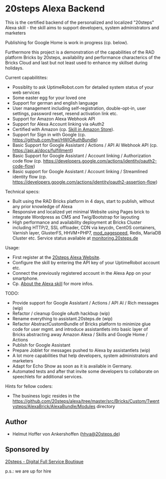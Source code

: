 20steps Alexa Backend
=====================

This is the certified backend of the personalized and localized "20steps" Alexa skill - the skill aims to support developers, system administrators and marketers

Publishing for Google Home is work in progress (cp. below).

Furthermore this project is a demonstration of the capabilities of the RAD platform Bricks by 20steps, availability and performance characterics of the Bricks Cloud and last but not least used to enhance my skillset during holidays.

Current capabilitites:
* Possiblity to ask UptimeRobot.com for detailed system status of your web services
* Some easter egg for your loved one
* Support for german and english language
* User management including self-registration, double-opt-in, user settings, password reset, resend activation link etc.
* Support for Amazon Alexa Webhook API
* Support for Alexa Account linking via oAuth2
* Certified with Amazon (cp. <a target="_blank" href="https://www.amazon.de/20steps-Digital-Full-Service-Boutique/dp/B074HHVYQ7">Skill in Amazon Store</a>).
* Support for Sign in with Google (cp. https://github.com/hwi/HWIOAuthBundle)
* Basic Support for Google Assistant / Actions / API AI Webhook API (cp. https://api.ai/docs/fulfillment)
* Basic Support for Google Assistant / Account linking / Authorization code flow (cp. https://developers.google.com/actions/identity/oauth2-code-flow)
* Basic support for Google Assistant / Account linking / Streamlined identity flow (cp. https://developers.google.com/actions/identity/oauth2-assertion-flow)

Technical specs:
* Built using the RAD Bricks platform in 4 days, start to publish, without any prior knowledge of Alexa
* Responsive and localized yet minimal Website using Pages brick to integrate Wordpress as CMS and Twig/Bootstrap for layouting
* High performance and availability deployment at Bricks Cluster including HTTP/2, SSL offloader, CDN via keycdn, CentOS containers, Varnish layer, GlusterFS, HHVM+PHP7, <a target="_blank" href="https://developers.google.com/speed/pagespeed/insights/?hl=de&url=https%3A%2F%2Falexa.20steps.de%2Fde%2Flogin&tab=mobile">mod_pagespeed</a>, Redis, MariaDB Cluster etc. Service status available at <a target="_blank" href="https://monitoring.20steps.de">monitoring.20steps.de</a>

Usage:
* First register at the <a href="https://alexa.20steps.de">20steps Alexa Website</a>.
* Configure the skill by entering the API key of your UptimeRobot account etc.
* Connect the previously registered account in the Alexa App on your smartphone.
* Cp. <a target="_blank" href="https://alexa.20steps.de/en/c/about-the-alexa-skill">About the Alexa skill</a> for more infos.

TODO:
* Provide support for Google Assistant / Actions / API AI / Rich messages (wip)
* Refactor / cleanup Google oAuth hackbup (wip)
* Rename everything to assistant.20steps.de (wip)
* Refactor AbstractCustomBundle of Bricks platform to minimize glue code for user mgmt. and introduce assistantlets into basic layer of Bricks abstracting away Amazon Alexa / Skills and Google Home / Actions
* Publish for Google Assistant
* Prepare Joblet for messages pushed to Alexa by assistantlets (wip)
* A lot more capabilities that help developers, system administrators and marketers
* Adapt for Echo Show as soon as it is available in Germany.
* Automated tests and after that invite some developers to collaborate on speechlets for additional services.

Hints for fellow coders:
* The business logic resides in the https://github.com/20steps/alexa/tree/master/src/Bricks/Custom/Twentysteps/AlexaBrick/AlexaBundle/Modules directory

## Author

* Helmut Hoffer von Ankershoffen (hhva@20steps.de)

## Sponsored by
<a href="https://20steps.de">20steps - Digital Full Service Boutique</a>

p.s.: we are up for hire

[1]:  https://github.com/20steps/bricks-installer
[2]:  https://symfony.com/
[3]:  https://api-platform.com/
[4]:  https://wordpress.org/
[5]:  http://lucene.apache.org/solr/
[6]:  https://angularjs.org/
[7]:  https://ionicframework.com/
[8]:  https://packagist.org/
[9]:  https://20steps.de

[20]:  https://symfony.com/doc/current/bundles/SensioFrameworkExtraBundle/index.html
[21]:  https://symfony.com/doc/3.2/doctrine.html
[22]:  https://symfony.com/doc/3.2/templating.html
[23]:  https://symfony.com/doc/3.2/security.html
[24]:  https://symfony.com/doc/3.2/email.html
[25]:  https://symfony.com/doc/3.2/logging.html
[26]:  https://symfony.com/doc/3.2/assetic/asset_management.html
[27]:  https://symfony.com/doc/current/bundles/SensioGeneratorBundle/index.html

